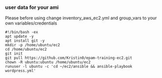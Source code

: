 ### user data for your ami
Please before using change inventory_aws_ec2.yml and group_vars to your own variables/credentials

```
#!/bin/bash -ex
apt update -y
apt install git -y
mkdir -p /home/ubuntu/ec2
cd /home/ubuntu/ec2
git init
git pull https://github.com/Kristin0/epam-training-ec2.git
chown -R ubuntu:ubuntu /home/ubuntu/ec2
runuser -l ubuntu -c 'cd ~/ec2/ansible && ansible-playbook wordpress.yml'
